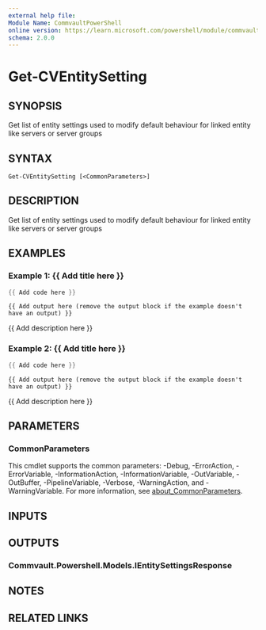 ```yaml
---
external help file:
Module Name: CommvaultPowerShell
online version: https://learn.microsoft.com/powershell/module/commvaultpowershell/get-cventitysetting
schema: 2.0.0
---
```


# Get-CVEntitySetting

## SYNOPSIS
Get list of entity settings used to modify default behaviour for linked entity like servers or server groups

## SYNTAX

```
Get-CVEntitySetting [<CommonParameters>]
```

## DESCRIPTION
Get list of entity settings used to modify default behaviour for linked entity like servers or server groups

## EXAMPLES

### Example 1: {{ Add title here }}
```powershell
{{ Add code here }}
```

```output
{{ Add output here (remove the output block if the example doesn't have an output) }}
```

{{ Add description here }}

### Example 2: {{ Add title here }}
```powershell
{{ Add code here }}
```

```output
{{ Add output here (remove the output block if the example doesn't have an output) }}
```

{{ Add description here }}

## PARAMETERS

### CommonParameters
This cmdlet supports the common parameters: -Debug, -ErrorAction, -ErrorVariable, -InformationAction, -InformationVariable, -OutVariable, -OutBuffer, -PipelineVariable, -Verbose, -WarningAction, and -WarningVariable. For more information, see [about_CommonParameters](http://go.microsoft.com/fwlink/?LinkID=113216).

## INPUTS

## OUTPUTS

### Commvault.Powershell.Models.IEntitySettingsResponse

## NOTES

## RELATED LINKS

